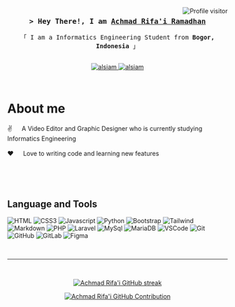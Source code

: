 <!--
<h2 align="center">
  Welcome to Al Siam World!
  <img src="https://media.giphy.com/media/hvRJCLFzcasrR4ia7z/giphy.gif" width="28">
</h2>
-->

<!--
<p align="center">
  <a href="https://github.com/alsiam"><img src="https://readme-typing-svg.herokuapp.com/?lines=Self%20Taught%20Programmer;Front%20End%20Developer;1.5%2B%20years%20of%20coding%20experience;Always%20learning%20new%20things&center=true&width=380&height=45"></a>
</p>

 -->

<a href="https://komarev.com/ghpvc/?username=achmadrmdhn">
  <img align="right" src="https://komarev.com/ghpvc/?username=achmadrmdhn&label=Profile%20Visitors&color=0e75b6&style=flat" alt="Profile visitor" />
</a>


<!-- Intro  -->
<h3 align="center">
        <samp>&gt; Hey There!, I am
                <b><a target="_blank" href="https://github.com/achmadrmdhn">Achmad Rifa'i Ramadhan</a></b>
        </samp>
</h3>


<p align="center"> 
  <samp>
    「 I am a Informatics Engineering Student from <b>Bogor, Indonesia</b> 」
    <br>
    <br>
  </samp>
</p>

<p align="center">
 <a href="https://www.linkedin.com/in/achmad-rifa-i-ramadhan-b953b9239/" target="_blank">
  <img src="https://img.shields.io/badge/LinkedIn-0077B5?style=for-the-badge&logo=linkedin&logoColor=white" alt="alsiam"/>
 </a>
 <a href="https://instagram.com/rifairmdhnn_" target="_blank">
  <img src="https://img.shields.io/badge/Instagram-fe4164?style=for-the-badge&logo=instagram&logoColor=white" alt="alsiam" />
 </a> 
</p>
<br />

<!-- About Section -->
 # About me
 
<p>
 ✌️ &emsp; A Video Editor and Graphic Designer who is currently studying Informatics Engineering<br/><br/>
 ❤️ &emsp; Love to writing code and learning new features<br/><br/>
</p>

<br/>
<br/>

## Language and Tools

![HTML](https://img.shields.io/badge/HTML5-E34F26?style=for-the-badge&logo=html5&logoColor=white)
![CSS3](https://img.shields.io/badge/CSS3-1572B6?style=for-the-badge&logo=css3&logoColor=white)
![Javascript](https://img.shields.io/badge/Javascript-F0DB4F?style=for-the-badge&labelColor=black&logo=javascript&logoColor=F0DB4F)
![Python](https://img.shields.io/badge/Python-478ABD?style=for-the-badge&logo=python&logoColor=white)
![Bootstrap](https://img.shields.io/badge/Bootstrap-563D7C?style=for-the-badge&logo=bootstrap&logoColor=white)
![Tailwind](https://img.shields.io/badge/Tailwind_CSS-092749?style=for-the-badge&logo=tailwindcss&logoColor=06B6D4&labelColor=000000)
![Markdown](https://img.shields.io/badge/Markdown-000000?style=for-the-badge&logo=markdown&logoColor=white)
![PHP](https://img.shields.io/badge/PHP-7377AD?style=for-the-badge&logo=php&logoColor=white)
![Laravel](https://img.shields.io/badge/Laravel-EF3B2D?style=for-the-badge&logo=laravel&logoColor=white)
![MySql](https://img.shields.io/badge/MySql-00758F?style=for-the-badge&logo=mysql&logoColor=white)
![MariaDB](https://img.shields.io/badge/MariaDB-4E639B?style=for-the-badge&logo=mariadb&logoColor=white)
![VSCode](https://img.shields.io/badge/Visual_Studio-0078d7?style=for-the-badge&logo=visual%20studio&logoColor=white)
![Git](https://img.shields.io/badge/Git-F05032?style=for-the-badge&logo=git&logoColor=white)
![GitHub](https://img.shields.io/badge/GitHub-ffffff?style=for-the-badge&logo=github&logoColor=black)
![GitLab](https://img.shields.io/badge/GitLab-ffffff?style=for-the-badge&logo=gitlab&logoColor=orange)
![Figma](https://img.shields.io/badge/Figma-2943BC?style=for-the-badge&logo=figma&logoColor=white)


<br/>
<hr/>
<br/>

<p align="center">
  <a href="https://github.com/achmadrmdhn">
    <img src="https://github-readme-streak-stats.herokuapp.com/?user=achmadrmdhn&theme=highcontrast&border=E7F317&background=000000" alt="Achmad Rifa'i GitHub streak"/>
  </a>
</p>

<p align="center">
  <a href="https://github.com/achmadrmdhn">
    <img src="https://github-profile-summary-cards.vercel.app/api/cards/profile-details?username=achmadrmdhn&theme=highcontrast" alt="Achmad Rifa'i GitHub Contribution"/>
  </a>
</p>
